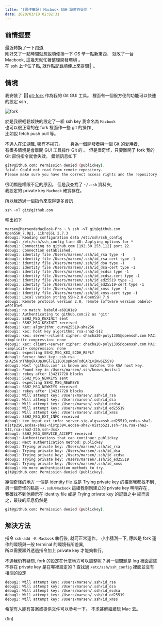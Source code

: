 ```yaml
---
title: "[實作筆記] Macbook SSH 設置與疑問 "
date: 2020/03/10 02:02:31
---
```


## 前情提要

最近轉換了一下跑道,  
剛好又了一點時間就想說順便換一下 OS 學一點新東西，
就敗了一台 Macbook, 這幾天就忙著整理開發環境 。  
在 ssh 上卡住了點, 就作點記錄順便上來提問 。

## 情境

我安裝了 [git-fork](https://git-fork.com/) 作為我的 Git GUI 工具。
裡面有一個很方便的功能可以快速的設定 ssh ,  

![fork](/images/2020/3/030901_fork_setting_ssh.png)  

於是我很輕鬆娛快的設定了一組 ssh key 我命名為 `Macbook`  
也可以很正常的在 fork 裡面作一些 git 的操作 ,  
比如說 fetch push pull 等。

不過人在江湖飄, 哪有不挨刀。　　
身為一個開發者與一個 Git 的愛用者,  
有很多情境是會離開 GUI 工具操作 Git 的 。
但是很奇怪，只要離開了 fork 我的 Git 部份指令就會失效，
錯誤訊息如下

```sh
git@github.com: Permission denied (publickey).  
fatal: Could not read from remote repository.  
Please make sure you have the correct access rights and the repository exists.
```

很明顯是權限不足的原因。
但是我查找了 `~/.ssh` 資料夾,  
我設定的 private key `Macbook` 確實存在。  

所以我透過一個指令來取得更多資訊

`ssh -vT git@github.com`

輸出如下

```text
marsen@MarsendeMacBook-Pro ~ % ssh -vT git@github.com
OpenSSH_7.9p1, LibreSSL 2.7.3
debug1: Reading configuration data /etc/ssh/ssh_config
debug1: /etc/ssh/ssh_config line 48: Applying options for *
debug1: Connecting to github.com [192.30.253.112] port 22.
debug1: Connection established.
debug1: identity file /Users/marsen/.ssh/id_rsa type -1
debug1: identity file /Users/marsen/.ssh/id_rsa-cert type -1
debug1: identity file /Users/marsen/.ssh/id_dsa type -1
debug1: identity file /Users/marsen/.ssh/id_dsa-cert type -1
debug1: identity file /Users/marsen/.ssh/id_ecdsa type -1
debug1: identity file /Users/marsen/.ssh/id_ecdsa-cert type -1
debug1: identity file /Users/marsen/.ssh/id_ed25519 type -1
debug1: identity file /Users/marsen/.ssh/id_ed25519-cert type -1
debug1: identity file /Users/marsen/.ssh/id_xmss type -1
debug1: identity file /Users/marsen/.ssh/id_xmss-cert type -1
debug1: Local version string SSH-2.0-OpenSSH_7.9
debug1: Remote protocol version 2.0, remote software version babeld-a69101e9
debug1: no match: babeld-a69101e9
debug1: Authenticating to github.com:22 as 'git'
debug1: SSH2_MSG_KEXINIT sent
debug1: SSH2_MSG_KEXINIT received
debug1: kex: algorithm: curve25519-sha256
debug1: kex: host key algorithm: rsa-sha2-512
debug1: kex: server->client cipher: chacha20-poly1305@openssh.com MAC: <implicit> compression: none
debug1: kex: client->server cipher: chacha20-poly1305@openssh.com MAC: <implicit> compression: none
debug1: expecting SSH2_MSG_KEX_ECDH_REPLY
debug1: Server host key: ssh-rsa SHA256:nThbg6kXUpJWGl7E1IGOCspRomTxdCARLviKw6E5SY8
debug1: Host 'github.com' is known and matches the RSA host key.
debug1: Found key in /Users/marsen/.ssh/known_hosts:1
debug1: rekey after 134217728 blocks
debug1: SSH2_MSG_NEWKEYS sent
debug1: expecting SSH2_MSG_NEWKEYS
debug1: SSH2_MSG_NEWKEYS received
debug1: rekey after 134217728 blocks
debug1: Will attempt key: /Users/marsen/.ssh/id_rsa
debug1: Will attempt key: /Users/marsen/.ssh/id_dsa
debug1: Will attempt key: /Users/marsen/.ssh/id_ecdsa
debug1: Will attempt key: /Users/marsen/.ssh/id_ed25519
debug1: Will attempt key: /Users/marsen/.ssh/id_xmss
debug1: SSH2_MSG_EXT_INFO received
debug1: kex_input_ext_info: server-sig-algs=<ssh-ed25519,ecdsa-sha2-nistp256,ecdsa-sha2-nistp384,ecdsa-sha2-nistp521,ssh-rsa,rsa-sha2-512,rsa-sha2-256,ssh-dss>
debug1: SSH2_MSG_SERVICE_ACCEPT received
debug1: Authentications that can continue: publickey
debug1: Next authentication method: publickey
debug1: Trying private key: /Users/marsen/.ssh/id_rsa
debug1: Trying private key: /Users/marsen/.ssh/id_dsa
debug1: Trying private key: /Users/marsen/.ssh/id_ecdsa
debug1: Trying private key: /Users/marsen/.ssh/id_ed25519
debug1: Trying private key: /Users/marsen/.ssh/id_xmss
debug1: No more authentication methods to try.
git@github.com: Permission denied (publickey).
```

幾個奇怪的地方
一個是 identity file 或是 Trying private key 的檔案我都找不到 ,
另一個奇怪的點是 `~/.ssh/Macbook` 這組我剛剛建立的 private key 明明存在 ,  
我確找不到他顯示在 identity file 或是 Trying private key 的記錄之中
總而言之，最後的訊息仍然是

```sh
git@github.com: Permission denied (publickey).
```

## 解決方法

指令 `ssh-add -K Macbook` 執行後, 就可正常運作。
小小猜測一下, 應該是 fork 運作的環境與一般 terminal 的環境有所差異,  
所以需要額外透過指令加上 private key 才能夠執行。

不過我仍有疑問, fork 的設定在什麼地方可以調整呢 ?
另一個問題是 log 裡面這些不存在 private key 是在哪裡設定的 ?
查找過 `/etc/ssh/ssh_config` 裡面並沒有相關的設定

```text
debug1: Will attempt key: /Users/marsen/.ssh/id_rsa
debug1: Will attempt key: /Users/marsen/.ssh/id_dsa
debug1: Will attempt key: /Users/marsen/.ssh/id_ecdsa
debug1: Will attempt key: /Users/marsen/.ssh/id_ed25519
debug1: Will attempt key: /Users/marsen/.ssh/id_xmss
```

希望有人能有答案或提供文件可以參考一下。
不求甚解繼續玩 Mac 去。

(fin)
